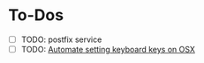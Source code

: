 # To-Dos

- [ ] TODO: postfix service
- [ ] TODO: [Automate setting keyboard keys on OSX](https://gist.github.com/j05h/403148e8ec3c74fe7f7a)
